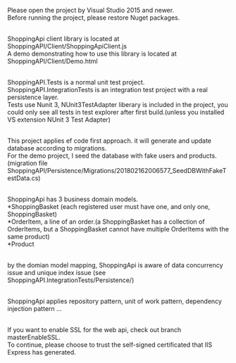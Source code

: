 Please open the project by Visual Studio 2015 and newer. </br>
Before running the project, please restore Nuget packages. </br></br>

ShoppingApi client library is located at ShoppingAPI/Client/ShoppingApiClient.js </br>
A demo demonstrating how to use this library is located at ShoppingAPI/Client/Demo.html </br></br>

ShoppingAPI.Tests is a normal unit test project.</br>
ShoppingAPI.IntegrationTests is an integration test project with a real persistence layer.</br>
Tests use Nunit 3, NUnit3TestAdapter liberary is included in the project, you could only see all tests in test explorer after first build.(unless you installed VS extension NUnit 3 Test Adapter)</br></br>

This project applies ef code first approach. it will generate and update database according to migrations.</br>
For the demo project, I seed the database with fake users and products. 
(migration file ShoppingAPI/Persistence/Migrations/201802162006577_SeedDBWithFakeTestData.cs)</br></br>

ShoppingApi has 3 business domain models.</br>
*ShoppingBasket (each registered user must have one, and only one, ShoppingBasket)</br>
*OrderItem, a line of an order.(a ShoppingBasket has a collection of OrderItems, but a ShoppingBasket cannot have multiple OrderItems with the same product)</br>
*Product</br></br>

by the domian model mapping, ShoppingApi is aware of data concurrency issue and unique index issue (see ShoppingAPI.IntegrationTests/Persistence/)</br></br>

ShoppingApi applies repository pattern, unit of work pattern, dependency injection pattern ...</br></br>

If you want to enable SSL for the web api, check out branch masterEnableSSL. </br>
To continue, please choose to trust the self-signed certificated that IIS Express has generated. 
